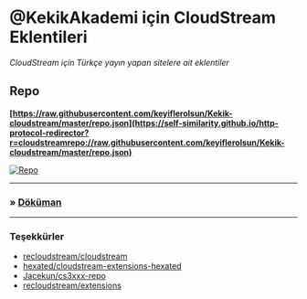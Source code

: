 # @KekikAkademi için CloudStream Eklentileri

_CloudStream için Türkçe yayın yapan sitelere ait eklentiler_

## Repo

**[https://raw.githubusercontent.com/keyiflerolsun/Kekik-cloudstream/master/repo.json](https://self-similarity.github.io/http-protocol-redirector?r=cloudstreamrepo://raw.githubusercontent.com/keyiflerolsun/Kekik-cloudstream/master/repo.json)**

[![Repo](https://raw.githubusercontent.com/keyiflerolsun/Kekik-cloudstream/master/.github/icons/Repo.jpg)](https://self-similarity.github.io/http-protocol-redirector?r=cloudstreamrepo://raw.githubusercontent.com/keyiflerolsun/Kekik-cloudstream/master/repo.json)

---

### » **[Döküman](https://recloudstream.github.io/csdocs/devs/scraping/devtools_detectors/)**

---

### Teşekkürler

- [recloudstream/cloudstream](https://github.com/recloudstream/cloudstream)
- [hexated/cloudstream-extensions-hexated](https://github.com/hexated/cloudstream-extensions-hexated)
- [Jacekun/cs3xxx-repo](https://github.com/Jacekun/cs3xxx-repo)
- [recloudstream/extensions](https://github.com/recloudstream/extensions)

